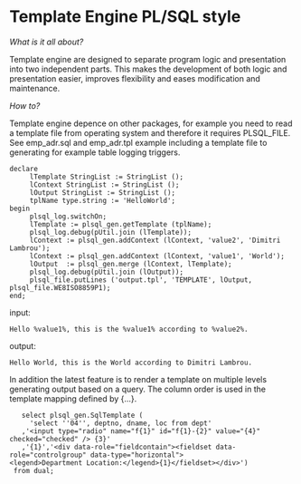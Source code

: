# Template Engine PL/SQL style #

_What is it all about?_

Template engine are designed to separate program logic and presentation into two independent parts. This makes the development of both logic and presentation easier, improves flexibility and eases modification and maintenance.

_How to?_

Template engine depence on other packages, for example you need to read a template file from operating system and therefore it requires PLSQL\_FILE. See emp\_adr.sql and emp\_adr.tpl example including a template file to generating for example table logging triggers.

```
declare 
     lTemplate StringList := StringList ();
     lContext StringList := StringList ();
     lOutput StringList := StringList (); 
     tplName type.string := 'HelloWorld';
begin
     plsql_log.switchOn;
     lTemplate := plsql_gen.getTemplate (tplName);
     plsql_log.debug(pUtil.join (lTemplate)); 
     lContext := plsql_gen.addContext (lContext, 'value2', 'Dimitri Lambrou');   
     lContext := plsql_gen.addContext (lContext, 'value1', 'World');  
     lOutput  := plsql_gen.merge (lContext, lTemplate); 
     plsql_log.debug(pUtil.join (lOutput)); 
     plsql_file.putLines ('output.tpl', 'TEMPLATE', lOutput, plsql_file.WE8ISO8859P1); 
end;  
```

input:

`Hello %value1%, this is the %value1% according to %value2%.`

output:

`Hello World, this is the World according to Dimitri Lambrou.`

In addition the latest feature is to render a template on multiple levels generating output based on a query. The column order is used in the template mapping defined by {...}.
```
   select plsql_gen.SqlTemplate ( 
     'select ''04'', deptno, dname, loc from dept'                                                                        
   ,'<input type="radio" name="f{1}" id="f{1}-{2}" value="{4}" checked="checked" /> {3}'
   ,'{1}','<div data-role="fieldcontain"><fieldset data-role="controlgroup" data-type="horizontal">
<legend>Department Location:</legend>{1}</fieldset></div>') 
 from dual;
```